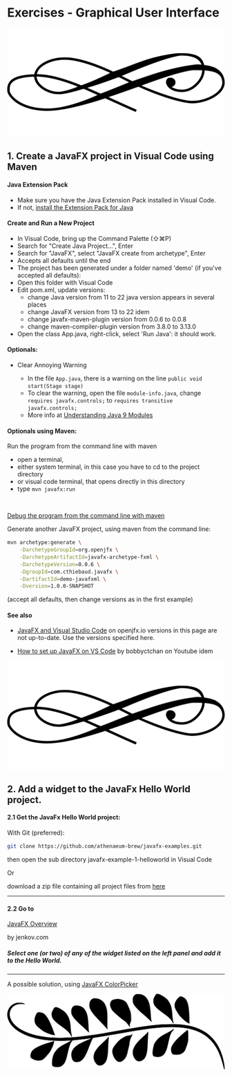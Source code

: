 #  Exercises - Graphical User Interface 

<img src="/images/29115.svg" alt="separator" class="frise">

## 1. Create a JavaFX project in Visual Code using Maven

#### Java Extension Pack
- Make sure you have the Java Extension Pack installed in Visual Code. 
- If not, <a class="install-extension-btn" href="vscode:extension/vscjava.vscode-java-pack">install the Extension Pack for Java</a>

#### Create and Run a New Project
- In Visual Code, bring up the Command Palette (⇧⌘P) 
- Search for "Create Java Project...", Enter
- Search for "JavaFX", select "JavaFX create from archetype", Enter
- Accepts all defaults until the end
- The project has been generated under a folder named 'demo' (if you've accepted all defaults): 
- Open this folder with Visual Code
- Edit pom.xml, update versions:
    - change Java version from 11 to 22 <warning> java version appears in several places
    - change JavaFX version from 13 to 22 <warning>idem</warning>
    - change javafx-maven-plugin version from 0.0.6 to 0.0.8
    - change maven-compiler-plugin version from 3.8.0 to 3.13.0
- Open the class App.java, right-click, select 'Run Java': it should work.

#### Optionals:

- Clear Annoying Warning

    - In the file ```App.java```, there is a warning on the line ```public void start(Stage stage)```
    - To clear the warning, open the file ```module-info.java```, change ```requires javafx.controls;``` to ```requires transitive javafx.controls;```
    - More info at [Understanding Java 9 Modules](https://www.oracle.com/corporate/features/understanding-java-9-modules.html)

#### Optionals using Maven:
Run the program from the command line with maven
- open a terminal, 
- either system terminal, in this case you have to cd to the project directory
- or visual code terminal, that opens directly in this directory
- type ```mvn javafx:run```

<div>&nbsp;</div>

[Debug the program from the command line with maven](/?/exercises/12-optional.md)

Generate another JavaFX project, using maven from the command line:

```bash
mvn archetype:generate \
    -DarchetypeGroupId=org.openjfx \
    -DarchetypeArtifactId=javafx-archetype-fxml \
    -DarchetypeVersion=0.0.6 \
    -DgroupId=com.cthiebaud.javafx \
    -DartifactId=demo-javafxml \
    -Dversion=1.0.0-SNAPSHOT
```

(accept all defaults, then change versions as in the first example)

#### See also

- [JavaFX and Visual Studio Code](https://openjfx.io/openjfx-docs/#IDE-VSCode) on openjfx.io <warning>versions in this page are not up-to-date. Use the versions specified here.</warning>

- [How to set up JavaFX on VS Code](https://youtu.be/NYGHL8N6Kc8?si=M1TYaqILbg6bEPRy) by bobbyctchan on Youtube <warning>idem</warning>

<img src="/images/29115.svg" alt="separator" class="frise">

## 2. Add a widget to the JavaFx Hello World project.

#### 2.1 Get the JavaFx Hello World project: 

With Git (preferred):

```bash
git clone https://github.com/athenaeum-brew/javafx-examples.git
```
then open the sub directory javafx-example-1-helloworld in Visual Code

Or 

download a zip file containing all project files from [here](https://github.com/athenaeum-brew/making-of/raw/main/zip/javafx-example-1-helloworld-1.0.0-SNAPSHOT-project.zip)

---

#### 2.2 Go to 

[JavaFX Overview](https://jenkov.com/tutorials/javafx/overview.html) 

by jenkov.com

##### Select one (or two) of any of the widget listed on the left panel and add it to the Hello World.

---

A possible solution, using [JavaFX ColorPicker](https://github.com/athenaeum-brew/javafx-examples/blob/main/javafx-example-1-helloworld/src/main/java/com/cthiebaud/javafx/HelloJavaFXColorPickerWorld.java)

<img src="/images/1131829.svg" alt="separator" class="frise">

